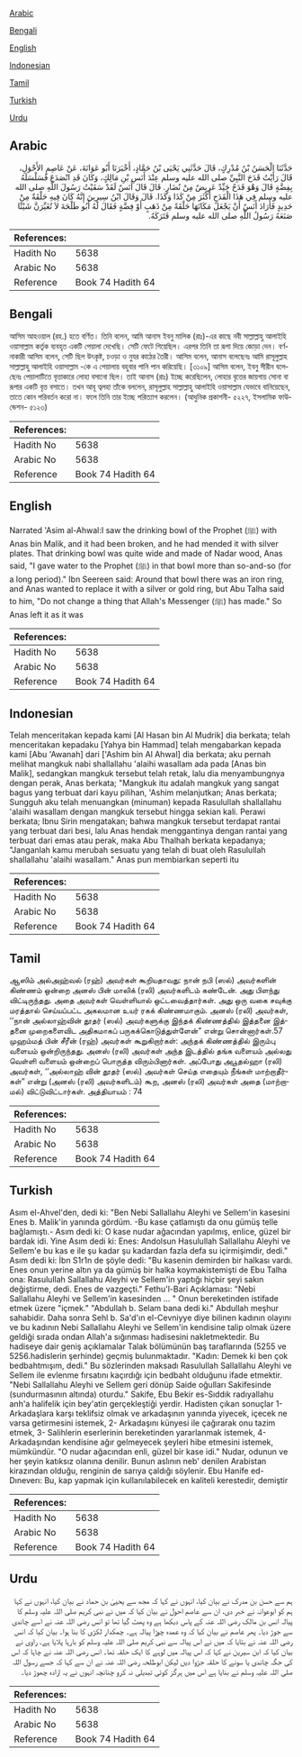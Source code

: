 [Arabic](#arabic)

[Bengali](#bengali)

[English](#english)

[Indonesian](#indonesian)

[Tamil](#tamil)

[Turkish](#turkish)

[Urdu](#urdu)

## Arabic


<div dir="rtl" lang="ar" style={{fontSize:'larger',backgroundColor:'#f8f9fa',padding:20}}>
حَدَّثَنَا الْحَسَنُ بْنُ مُدْرِكٍ، قَالَ حَدَّثَنِي يَحْيَى بْنُ حَمَّادٍ، أَخْبَرَنَا أَبُو عَوَانَةَ، عَنْ عَاصِمٍ الأَحْوَلِ، قَالَ رَأَيْتُ قَدَحَ النَّبِيِّ صلى الله عليه وسلم عِنْدَ أَنَسِ بْنِ مَالِكٍ، وَكَانَ قَدِ انْصَدَعَ فَسَلْسَلَهُ بِفِضَّةٍ قَالَ وَهْوَ قَدَحٌ جَيِّدٌ عَرِيضٌ مِنْ نُضَارٍ‏.‏ قَالَ قَالَ أَنَسٌ لَقَدْ سَقَيْتُ رَسُولَ اللَّهِ صلى الله عليه وسلم فِي هَذَا الْقَدَحِ أَكْثَرَ مِنْ كَذَا وَكَذَا‏.‏ قَالَ وَقَالَ ابْنُ سِيرِينَ إِنَّهُ كَانَ فِيهِ حَلْقَةٌ مِنْ حَدِيدٍ فَأَرَادَ أَنَسٌ أَنْ يَجْعَلَ مَكَانَهَا حَلْقَةً مِنْ ذَهَبٍ أَوْ فِضَّةٍ فَقَالَ لَهُ أَبُو طَلْحَةَ لاَ تُغَيِّرَنَّ شَيْئًا صَنَعَهُ رَسُولُ اللَّهِ صلى الله عليه وسلم فَتَرَكَهُ‏.‏
</div>
<div style={{backgroundColor:'#f8f9fa',padding:20, marginBottom: 10}}><table> <thead> <tr> <th>References:</th> <th></th> </tr> </thead> <tbody><tr><td>Hadith No</td><td>5638</td></tr><tr><td>Arabic No</td><td>5638</td></tr><tr><td>Reference</td><td>Book 74 Hadith 64</td></tr></tbody></table></div>

## Bengali


<div dir="ltr" lang="bn" style={{fontSize:'larger',backgroundColor:'#f8f9fa',padding:20}}>
আসিম আহওয়াল (রহ.) হতে বর্ণিত। তিনি বলেন, আমি আনাস ইবনু মালিক (রাঃ)-এর কাছে নবী সাল্লাল্লাহু আলাইহি ওয়াসাল্লাম কর্তৃক ব্যবহৃত একটি পেয়ালা দেখেছি। সেটি ফেটে গিয়েছিল। এরপর তিনি তা রূপা দিয়ে জোড়া দেন। বর্ণনাকারী আসিম বলেন, সেটি ছিল উৎকৃষ্ট, চওড়া ও নুযর কাঠের তৈরী। আসিম বলেন, আনাস বলেছেনঃ আমি রাসূলুল্লাহ সাল্লাল্লাহু আলাইহি ওয়াসাল্লাম -কে এ পেয়ালায় বহুবার পানি পান করিয়েছি। [৩১০৯] আসিম বলেন, ইবনু সীরীন বলেছেনঃ পেয়ালাটিতে বৃত্তাকারে লোহা বসানো ছিল। তাই আনাস (রাঃ) ইচ্ছে করেছিলেন, লোহার বৃত্তের জায়গায় সোনা বা রূপার একটি বৃত্ত বসাতে। তখন আবূ ত্বলহা তাঁকে বললেন, রাসূলুল্লাহ সাল্লাল্লাহু আলাইহি ওয়াসাল্লাম যেভাবে বানিয়েছেন, তাতে কোন পরিবর্তন করো না। ফলে তিনি তার ইচ্ছে পরিত্যাগ করলেন। (আধুনিক প্রকাশনী- ৫২২৭, ইসলামিক ফাউন্ডেশন- ৫১২৩)
</div>
<div style={{backgroundColor:'#f8f9fa',padding:20, marginBottom: 10}}><table> <thead> <tr> <th>References:</th> <th></th> </tr> </thead> <tbody><tr><td>Hadith No</td><td>5638</td></tr><tr><td>Arabic No</td><td>5638</td></tr><tr><td>Reference</td><td>Book 74 Hadith 64</td></tr></tbody></table></div>

## English


<div dir="ltr" lang="en" style={{fontSize:'larger',backgroundColor:'#f8f9fa',padding:20}}>
Narrated 'Asim al-Ahwal:I saw the drinking bowl of the Prophet (ﷺ) with Anas bin Malik, and it had been broken, and he had mended it with silver plates. That drinking bowl was quite wide and made of Nadar wood, Anas said, "I gave water to the Prophet (ﷺ) in that bowl more than so-and-so (for a long period)." Ibn Seereen said: Around that bowl there was an iron ring, and Anas wanted to replace it with a silver or gold ring, but Abu Talha said to him, "Do not change a thing that Allah's Messenger (ﷺ) has made." So Anas left it as it was
</div>
<div style={{backgroundColor:'#f8f9fa',padding:20, marginBottom: 10}}><table> <thead> <tr> <th>References:</th> <th></th> </tr> </thead> <tbody><tr><td>Hadith No</td><td>5638</td></tr><tr><td>Arabic No</td><td>5638</td></tr><tr><td>Reference</td><td>Book 74 Hadith 64</td></tr></tbody></table></div>

## Indonesian


<div dir="ltr" lang="id" style={{fontSize:'larger',backgroundColor:'#f8f9fa',padding:20}}>
Telah menceritakan kepada kami [Al Hasan bin Al Mudrik] dia berkata; telah menceritakan kepadaku [Yahya bin Hammad] telah mengabarkan kepada kami [Abu 'Awanah] dari ['Ashim bin Al Ahwal] dia berkata; aku pernah melihat mangkuk nabi shallallahu 'alaihi wasallam ada pada [Anas bin Malik], sedangkan mangkuk tersebut telah retak, lalu dia menyambungnya dengan perak, Anas berkata; "Mangkuk itu adalah mangkuk yang sangat bagus yang terbuat dari kayu pilihan, 'Ashim melanjutkan; Anas berkata; Sungguh aku telah menuangkan (minuman) kepada Rasulullah shallallahu 'alaihi wasallam dengan mangkuk tersebut hingga sekian kali. Perawi berkata; Ibnu Sirin mengatakan; bahwa mangkuk tersebut terdapat rantai yang terbuat dari besi, lalu Anas hendak menggantinya dengan rantai yang terbuat dari emas atau perak, maka Abu Thalhah berkata kepadanya; "Janganlah kamu merubah sesuatu yang telah di buat oleh Rasulullah shallallahu 'alaihi wasallam." Anas pun membiarkan seperti itu
</div>
<div style={{backgroundColor:'#f8f9fa',padding:20, marginBottom: 10}}><table> <thead> <tr> <th>References:</th> <th></th> </tr> </thead> <tbody><tr><td>Hadith No</td><td>5638</td></tr><tr><td>Arabic No</td><td>5638</td></tr><tr><td>Reference</td><td>Book 74 Hadith 64</td></tr></tbody></table></div>

## Tamil


<div dir="ltr" lang="ta" style={{fontSize:'larger',backgroundColor:'#f8f9fa',padding:20}}>
ஆஸிம் அல்அஹ்வல் (ரஹ்) அவர்கள் கூறியதாவது: நான் நபி (ஸல்) அவர்களின் கிண்ணம் ஒன்றை அனஸ் பின் மாலிக் (ரலி) அவர்களிடம் கண்டேன். அது பிளந்து விட்டிருந்தது. அதை அவர்கள் வெள்ளியால் ஒட்டவைத்தார்கள். அது ஒரு வகை சவுக்கு மரத்தால் செய்யப்பட்ட அகலமான உயர் ரகக் கிண்ணமாகும். அனஸ் (ரலி) அவர்கள், ‘‘நான் அல்லாஹ்வின் தூதர் (ஸல்) அவர்களுக்கு இந்தக் கிண்ணத்தில் இத்தனை இத்தனை முறைகளைவிட அதிகமாகப் பருகக்கொடுத்துள்ளேன்” என்று சொன்னார்கள்.57 முஹம்மத் பின் சீரீன் (ரஹ்) அவர்கள் கூறுகிறார்கள்: அந்தக் கிண்ணத்தில் இரும்பு வளையம் ஒன்றிருந்தது. அனஸ் (ரலி) அவர்கள் அந்த இடத்தில் தங்க வளையம் அல்லது வெள்ளி வளையம் ஒன்றைப் பொருத்த விரும்பினார்கள். அப்போது அபூதல்ஹா (ரலி) அவர்கள், ‘‘அல்லாஹ் வின் தூதர் (ஸல்) அவர்கள் செய்த எதையும் நீங்கள் மாற்றாதீர்கள்” என்று (அனஸ் (ரலி) அவர்களிடம்) கூற, அனஸ் (ரலி) அவர்கள் அதை (மாற்றாமல்) விட்டுவிட்டார்கள். அத்தியாயம் : 74
</div>
<div style={{backgroundColor:'#f8f9fa',padding:20, marginBottom: 10}}><table> <thead> <tr> <th>References:</th> <th></th> </tr> </thead> <tbody><tr><td>Hadith No</td><td>5638</td></tr><tr><td>Arabic No</td><td>5638</td></tr><tr><td>Reference</td><td>Book 74 Hadith 64</td></tr></tbody></table></div>

## Turkish


<div dir="ltr" lang="tr" style={{fontSize:'larger',backgroundColor:'#f8f9fa',padding:20}}>
Asım el-Ahvel'den, dedi ki: "Ben Nebi Sallallahu Aleyhi ve Sellem'in kasesini Enes b. Malik'in yanında gördüm. -Bu kase çatlamıştı da onu gümüş telle bağlamıştı.- Asım dedi ki: O kase nudar ağacından yapılmış, enlice, güzel bir bardak idi. Yine Asım dedi ki: Enes: Andolsun Hasulullah Sallallahu Aleyhi ve Sellem'e bu kas e ile şu kadar şu kadardan fazla defa su içirmişimdir, dedi." Asım dedi ki: İbn S1r1n de şöyle dedi: "Bu kasenin demirden bir halkası vardı. Enes onun yerine altın ya da gümüş bir halka koymakistemişti de Ebu Talha ona: Rasulullah Sallallahu Aleyhi ve Sellem'in yaptığı hiçbir şeyi sakın değiştirme, dedi. Enes de vazgeçti." Fethu'l-Bari Açıklaması: "Nebi Sallallahu Aleyhi ve Sellem'in kasesinden ... " Onun bereketinden istifade etmek üzere "içmek." "Abdullah b. Selam bana dedi ki." Abdullah meşhur sahabidir. Daha sonra Sehl b. Sa'd'ın el-Cevniyye diye bilinen kadının olayını ve bu kadının Nebi Sallallahu Aleyhi ve Sellem'in kendisine talip olmak üzere geldiği sırada ondan Allah'a sığınması hadisesini nakletmektedir. Bu hadiseye dair geniş açıklamalar Talak bölümünün baş taraflarında (5255 ve 5256.hadislerin şerhinde) geçmiş bulunmaktadır. "Kadın: Demek ki ben çok bedbahtmışım, dedi." Bu sözlerinden maksadı Rasulullah Sallallahu Aleyhi ve Sellem ile evlenme fırsatını kaçırdığı için bedbaht olduğunu ifade etmektir. "Nebi Sallallahu Aleyhi ve Sellem geri dönüp Saide oğulları Sakifesinde (sundurmasının altında) oturdu." Sakife, Ebu Bekir es-Sıddık radıyallahu anh'a halifelik için bey'atin gerçekleştiği yerdir. Hadisten çıkan sonuçlar 1- Arkadaşlara karşı teklifsiz olmak ve arkadaşının yanında yiyecek, içecek ne varsa getirmesini istemek, 2- Arkadaşını künyesi ile çağırarak onu tazim etmek, 3- Salihlerin eserlerinin bereketinden yararlanmak istemek, 4- Arkadaşından kendisine ağır gelmeyecek şeyleri hibe etmesini istemek, mümkündür. "O nudar ağacından enli, güzel bir kase idi." Nudar, odunun ve her şeyin katıksız olanına denilir. Bunun aslının neb' denilen Arabistan kirazından olduğu, renginin de sarıya çaldığı söylenir. Ebu Hanife ed-Dıneverı: Bu, kap yapmak için kullanılabilecek en kaliteli kerestedir, demiştir
</div>
<div style={{backgroundColor:'#f8f9fa',padding:20, marginBottom: 10}}><table> <thead> <tr> <th>References:</th> <th></th> </tr> </thead> <tbody><tr><td>Hadith No</td><td>5638</td></tr><tr><td>Arabic No</td><td>5638</td></tr><tr><td>Reference</td><td>Book 74 Hadith 64</td></tr></tbody></table></div>

## Urdu


<div dir="rtl" lang="ur" style={{fontSize:'larger',backgroundColor:'#f8f9fa',padding:20}}>
ہم سے حسن بن مدرک نے بیان کیا، انہوں نے کہا کہ مجھ سے یحییٰ بن حماد نے بیان کیا، انہوں نے کہا ہم کو ابوعوانہ نے خبر دی، ان سے عاصم احول نے بیان کیا کہ میں نے نبی کریم صلی اللہ علیہ وسلم کا پیالہ انس بن مالک رضی اللہ عنہ کے پاس دیکھا ہے وہ پھٹ گیا تھا تو انس رضی اللہ عنہ نے اسے چاندی سے جوڑ دیا۔ پھر عاصم نے بیان کیا کہ وہ عمدہ چوڑا پیالہ ہے۔ چمکدار لکڑی کا بنا ہوا۔ بیان کیا کہ انس رضی اللہ عنہ نے بتایا کہ میں نے اس پیالہ سے نبی کریم صلی اللہ علیہ وسلم کو بارہا پلایا ہے۔ راوی نے بیان کیا کہ ابن سیرین نے کہا کہ اس پیالہ میں لوہے کا ایک حلقہ تھا۔ انس رضی اللہ عنہ نے چاہا کہ اس کی جگہ چاندی یا سونے کا حلقہ جڑوا دیں لیکن ابوطلحہ رضی اللہ عنہ نے ان سے کہا کہ جسے رسول اللہ صلی اللہ علیہ وسلم نے بنایا ہے اس میں ہرگز کوئی تبدیلی نہ کرو چنانچہ انہوں نے یہ ارادہ چھوڑ دیا۔
</div>
<div style={{backgroundColor:'#f8f9fa',padding:20, marginBottom: 10}}><table> <thead> <tr> <th>References:</th> <th></th> </tr> </thead> <tbody><tr><td>Hadith No</td><td>5638</td></tr><tr><td>Arabic No</td><td>5638</td></tr><tr><td>Reference</td><td>Book 74 Hadith 64</td></tr></tbody></table></div>